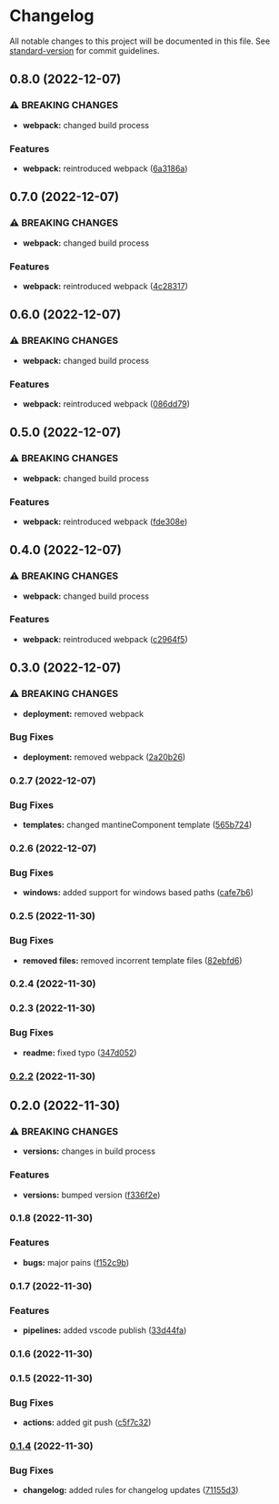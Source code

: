 # Changelog

All notable changes to this project will be documented in this file. See [standard-version](https://github.com/conventional-changelog/standard-version) for commit guidelines.

## 0.8.0 (2022-12-07)


### ⚠ BREAKING CHANGES

* **webpack:** changed build process

### Features

* **webpack:** reintroduced webpack ([6a3186a](https://github.com/simpel/little-template-maker/commit/6a3186aee09ff5cc0d2e0135a21a2243063777e6))

## 0.7.0 (2022-12-07)


### ⚠ BREAKING CHANGES

* **webpack:** changed build process

### Features

* **webpack:** reintroduced webpack ([4c28317](https://github.com/simpel/little-template-maker/commit/4c28317f9ab53389f40e538bf9656b74242ab49e))

## 0.6.0 (2022-12-07)


### ⚠ BREAKING CHANGES

* **webpack:** changed build process

### Features

* **webpack:** reintroduced webpack ([086dd79](https://github.com/simpel/little-template-maker/commit/086dd795c099ef75177074611447399d1c640b07))

## 0.5.0 (2022-12-07)


### ⚠ BREAKING CHANGES

* **webpack:** changed build process

### Features

* **webpack:** reintroduced webpack ([fde308e](https://github.com/simpel/little-template-maker/commit/fde308ec4ce02e48fa0d509c95efded31e8cd1ae))

## 0.4.0 (2022-12-07)


### ⚠ BREAKING CHANGES

* **webpack:** changed build process

### Features

* **webpack:** reintroduced webpack ([c2964f5](https://github.com/simpel/little-template-maker/commit/c2964f54f4119e5743a29dbb8a5c426a43d5b98d))

## 0.3.0 (2022-12-07)


### ⚠ BREAKING CHANGES

* **deployment:** removed webpack

### Bug Fixes

* **deployment:** removed webpack ([2a20b26](https://github.com/simpel/little-template-maker/commit/2a20b26a57047f0fa1cf1d14eff5cf6f0a1173b5))

### 0.2.7 (2022-12-07)


### Bug Fixes

* **templates:** changed mantineComponent template ([565b724](https://github.com/simpel/little-template-maker/commit/565b724ad709423b2dea035c5a1598d221ed8004))

### 0.2.6 (2022-12-07)


### Bug Fixes

* **windows:** added support for windows based paths ([cafe7b6](https://github.com/simpel/little-template-maker/commit/cafe7b68cbded2138cbb1d4134a8bcc2f74f8249))

### 0.2.5 (2022-11-30)


### Bug Fixes

* **removed files:** removed incorrent template files ([82ebfd6](https://github.com/simpel/little-template-maker/commit/82ebfd6b68d55b29c67d5269dadf61f7d4ad6b48))

### 0.2.4 (2022-11-30)

### 0.2.3 (2022-11-30)


### Bug Fixes

* **readme:** fixed typo ([347d052](https://github.com/simpel/little-template-maker/commit/347d052558a400f2e696dc339f6856f964fad744))

### [0.2.2](https://github.com/simpel/little-template-maker/compare/v0.2.0...v0.2.2) (2022-11-30)

## 0.2.0 (2022-11-30)


### ⚠ BREAKING CHANGES

* **versions:** changes in build process

### Features

* **versions:** bumped version ([f336f2e](https://github.com/simpel/little-template-maker/commit/f336f2e1f46f68d6224421082e855452640c35a2))

### 0.1.8 (2022-11-30)


### Features

* **bugs:** major pains ([f152c9b](https://github.com/simpel/little-template-maker/commit/f152c9b3bd9a2a2275af72d4796e388ec7c80c11))

### 0.1.7 (2022-11-30)


### Features

* **pipelines:** added vscode publish ([33d44fa](https://github.com/simpel/little-template-maker/commit/33d44faf94c8813550410e65ba7d298903a718c2))

### 0.1.6 (2022-11-30)

### 0.1.5 (2022-11-30)


### Bug Fixes

* **actions:** added git push ([c5f7c32](https://github.com/simpel/little-template-maker/commit/c5f7c3291b72b467a727aedf4772866ed0539ad2))

### [0.1.4](https://github.com/simpel/little-template-maker/commit/compare/v0.1.3...v0.1.4) (2022-11-30)


### Bug Fixes

* **changelog:** added rules for changelog updates ([71155d3](https://github.com/simpel/little-template-maker/commit/71155d3ebf9bb5c169e78b391a7df77478859a08))
